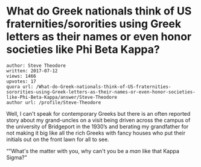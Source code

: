 # What do Greek nationals think of US fraternities/sororities using Greek letters as their names or even honor societies like Phi Beta Kappa?

	author: Steve Theodore
	written: 2017-07-12
	views: 1466
	upvotes: 17
	quora url: /What-do-Greek-nationals-think-of-US-fraternities-sororities-using-Greek-letters-as-their-names-or-even-honor-societies-like-Phi-Beta-Kappa/answer/Steve-Theodore
	author url: /profile/Steve-Theodore


Well, I can't speak for contemporary Greeks but there is an often reported story about my grand-uncles on a visit being driven across the campus of the university of Bridgeport in the 1930’s and berating my grandfather for not making it big like all the rich Greeks with fancy houses who put their initials out on the front lawn for all to see.

“"What's the matter with you, why can't you be a _man_  like that Kappa Sigma?”

